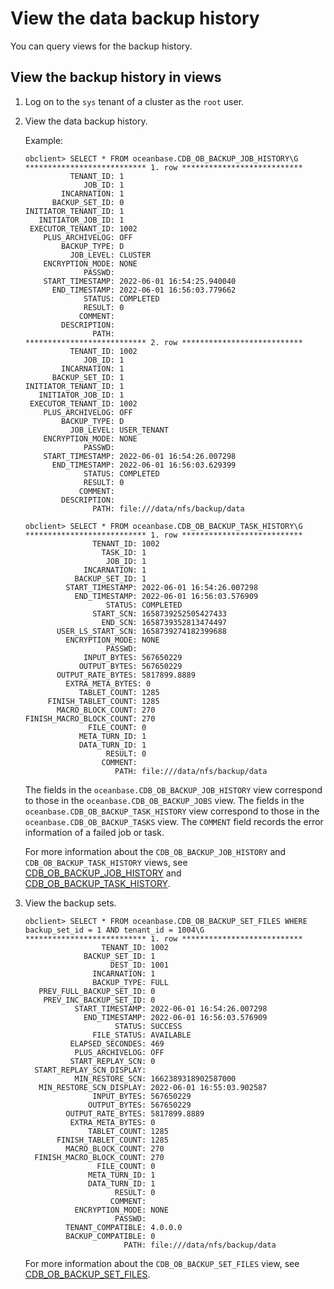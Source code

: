 # View the data backup history

You can query views for the backup history.

## View the backup history in views

1. Log on to the `sys` tenant of a cluster as the `root` user.

2. View the data backup history.

   Example:

   ```shell
   obclient> SELECT * FROM oceanbase.CDB_OB_BACKUP_JOB_HISTORY\G
   *************************** 1. row ***************************
             TENANT_ID: 1
                JOB_ID: 1
           INCARNATION: 1
         BACKUP_SET_ID: 0
   INITIATOR_TENANT_ID: 1
      INITIATOR_JOB_ID: 1
    EXECUTOR_TENANT_ID: 1002
       PLUS_ARCHIVELOG: OFF
           BACKUP_TYPE: D
             JOB_LEVEL: CLUSTER
       ENCRYPTION_MODE: NONE
                PASSWD:
       START_TIMESTAMP: 2022-06-01 16:54:25.940040
         END_TIMESTAMP: 2022-06-01 16:56:03.779662
                STATUS: COMPLETED
                RESULT: 0
               COMMENT:
           DESCRIPTION:
                  PATH:
   *************************** 2. row ***************************
             TENANT_ID: 1002
                JOB_ID: 1
           INCARNATION: 1
         BACKUP_SET_ID: 1
   INITIATOR_TENANT_ID: 1
      INITIATOR_JOB_ID: 1
    EXECUTOR_TENANT_ID: 1002
       PLUS_ARCHIVELOG: OFF
           BACKUP_TYPE: D
             JOB_LEVEL: USER_TENANT
       ENCRYPTION_MODE: NONE
                PASSWD:
       START_TIMESTAMP: 2022-06-01 16:54:26.007298
         END_TIMESTAMP: 2022-06-01 16:56:03.629399
                STATUS: COMPLETED
                RESULT: 0
               COMMENT:
           DESCRIPTION:
                  PATH: file:///data/nfs/backup/data

   obclient> SELECT * FROM oceanbase.CDB_OB_BACKUP_TASK_HISTORY\G
   *************************** 1. row ***************************
                  TENANT_ID: 1002
                    TASK_ID: 1
                     JOB_ID: 1
                INCARNATION: 1
              BACKUP_SET_ID: 1
            START_TIMESTAMP: 2022-06-01 16:54:26.007298
              END_TIMESTAMP: 2022-06-01 16:56:03.576909
                     STATUS: COMPLETED
                  START_SCN: 1658739252505427433
                    END_SCN: 1658739352813474497
          USER_LS_START_SCN: 1658739274182399688
            ENCRYPTION_MODE: NONE
                     PASSWD:
                INPUT_BYTES: 567650229
               OUTPUT_BYTES: 567650229
          OUTPUT_RATE_BYTES: 5817899.8889
            EXTRA_META_BYTES: 0
               TABLET_COUNT: 1285
        FINISH_TABLET_COUNT: 1285
          MACRO_BLOCK_COUNT: 270
   FINISH_MACRO_BLOCK_COUNT: 270
                 FILE_COUNT: 0
               META_TURN_ID: 1
               DATA_TURN_ID: 1
                     RESULT: 0
                    COMMENT:
                       PATH: file:///data/nfs/backup/data
   ```

   The fields in the `oceanbase.CDB_OB_BACKUP_JOB_HISTORY` view correspond to those in the `oceanbase.CDB_OB_BACKUP_JOBS` view. The fields in the `oceanbase.CDB_OB_BACKUP_TASK_HISTORY` view correspond to those in the `oceanbase.CDB_OB_BACKUP_TASKS` view. The `COMMENT` field records the error information of a failed job or task.

   For more information about the `CDB_OB_BACKUP_JOB_HISTORY` and `CDB_OB_BACKUP_TASK_HISTORY` views, see [CDB_OB_BACKUP_JOB_HISTORY](../../../7.reference/5.system-reference/4.system-view-of-mysql-mode/2.dictionary-view-of-mysql-mode/121.oceanbase-cdb_ob_backup_job_history-of-mysql-mode.md) and [CDB_OB_BACKUP_TASK_HISTORY](../../../7.reference/5.system-reference/4.system-view-of-mysql-mode/2.dictionary-view-of-mysql-mode/125.oceanbase-cdb_ob_backup_task_history-of-mysql-mode.md).

3. View the backup sets.

   ```shell
   obclient> SELECT * FROM oceanbase.CDB_OB_BACKUP_SET_FILES WHERE backup_set_id = 1 AND tenant_id = 1004\G
   *************************** 1. row ***************************
                    TENANT_ID: 1002
                BACKUP_SET_ID: 1
                      DEST_ID: 1001
                  INCARNATION: 1
                  BACKUP_TYPE: FULL
      PREV_FULL_BACKUP_SET_ID: 0
       PREV_INC_BACKUP_SET_ID: 0
              START_TIMESTAMP: 2022-06-01 16:54:26.007298
                END_TIMESTAMP: 2022-06-01 16:56:03.576909
                       STATUS: SUCCESS
                  FILE_STATUS: AVAILABLE
             ELAPSED_SECONDES: 469
              PLUS_ARCHIVELOG: OFF
             START_REPLAY_SCN: 0
     START_REPLAY_SCN_DISPLAY:
              MIN_RESTORE_SCN: 1662389318902587000
      MIN_RESTORE_SCN_DISPLAY: 2022-06-01 16:55:03.902587
                  INPUT_BYTES: 567650229
                 OUTPUT_BYTES: 567650229
            OUTPUT_RATE_BYTES: 5817899.8889
             EXTRA_META_BYTES: 0
                 TABLET_COUNT: 1285
          FINISH_TABLET_COUNT: 1285
            MACRO_BLOCK_COUNT: 270
     FINISH_MACRO_BLOCK_COUNT: 270
                   FILE_COUNT: 0
                 META_TURN_ID: 1
                 DATA_TURN_ID: 1
                       RESULT: 0
                      COMMENT:
              ENCRYPTION_MODE: NONE
                       PASSWD:
            TENANT_COMPATIBLE: 4.0.0.0
            BACKUP_COMPATIBLE: 0
                         PATH: file:///data/nfs/backup/data
   ```

   For more information about the `CDB_OB_BACKUP_SET_FILES` view, see [CDB_OB_BACKUP_SET_FILES](../../../7.reference/5.system-reference/4.system-view-of-mysql-mode/2.dictionary-view-of-mysql-mode/117.oceanbase-cdb_ob_backup_set_files-of-mysql-mode.md).
